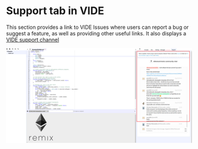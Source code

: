 Support tab in VIDE
======================

This section provides a link to VIDE Issues where users can report a
bug or suggest a feature, as well as providing other useful links. It
also displays a [VIDE support
channel](https://discord.gg/8PxeXNa)

![image](images/VIDE_supporttab.png)
